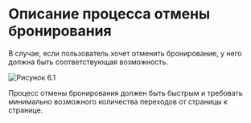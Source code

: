 # Описание процесса отмены бронирования

В случае, если пользователь хочет отменить бронирование, у него должна быть соответствующая возможность.

![Рисунок 6.1](/img/ris6_1.png)

Процесс отмены бронирования должен быть быстрым и требовать минимально возможного количества переходов от страницы к странице.
